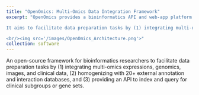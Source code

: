```yaml
---
title: "OpenOmics: Multi-Omics Data Integration Framework"
excerpt: "OpenOmics provides a bioinformatics API and web-app platform integrate and visualize the multiomics and clinical data.

It aims to facilitate data preparation tasks by (1) integrating multi-omics expressions, genomics, images, and clinical data, (2) homogenizing with 20+ external annotation and interaction databases, and (3) providing an API to index and query for clinical subgroups or gene sets.

<br/><img src='/images/OpenOmics_Architecture.png'>"
collection: software
---
```


An open-source framework for bioinformatics researchers to facilitate data preparation tasks by (1) integrating multi-omics expressions, genomics, images, and clinical data, (2) homogenizing with 20+ external annotation and interaction databases, and (3) providing an API to index and query for clinical subgroups or gene sets. 
